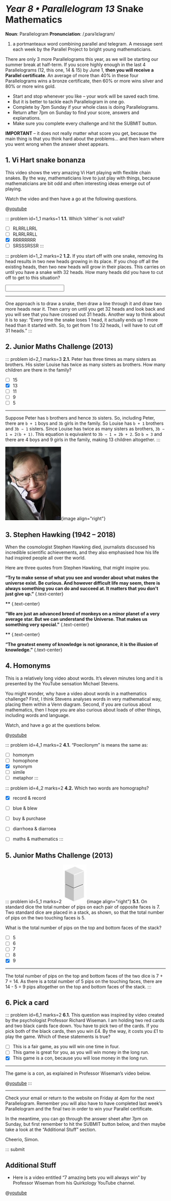 # _Year 8 • Parallelogram 13_ Snake Mathematics

<div class="dictionary">

__Noun__: Parallelogram
__Pronunciation__: /ˌparəˈlɛləɡram/

1. a portmanteaux word combining parallel and telegram. A message sent each
week by the Parallel Project to bright young mathematicians.

</div>

There are only 3 more Parallelograms this year, as we will be starting our summer break at half-term. If you score highly enough in the last 4 Parallelograms (12, this one, 14 & 15) by June 1, __then you will receive a Parallel certificate__. An average of more than 40% in these four Parallelograms wins a bronze certificate, then 60% or more wins silver and 80% or more wins gold.

* Start and stop whenever you like – your work will be saved each time.
* But it is better to tackle each Parallelogram in one go.
* Complete by 7pm Sunday if your whole class is doing Parallelograms.
* Return after 7pm on Sunday to find your score, answers and explanations.
* Make sure you complete every challenge and hit the SUBMIT button.

__IMPORTANT__ – it does not really matter what score you get, because the main thing is that you think hard about the problems... and then learn where you went wrong when the answer sheet appears.


## 1.	Vi Hart snake bonanza

This video shows the very amazing Vi Hart playing with flexible chain snakes. By the way, mathematicians love to just play with things, because mathematicians are bit odd and often interesting ideas emerge out of playing.

Watch the video and then have a go at the following questions.

@[youtube](Gx5D09s5X6U?rel=0)

::: problem id=1_1 marks=1
__1.1.__ Which ‘slither’ is not valid?

* [ ] RLRRLLRRL
* [ ] RLRRLRRLL
* [x] RRRRRRRR
* [ ] SRSSSRSSR
:::

::: problem id=1_2 marks=2
__1.2.__ If you start off with one snake, removing its head results in two new heads growing in its place. If you chop off all the existing heads, then two new heads will grow in their places. This carries on until you have a snake with 32 heads. How many heads did you have to cut off to get to this situation?

<input solution="31"/>

---

One approach is to draw a snake, then draw a line through it and draw two more heads near it. Then carry on until you get 32 heads and look back and you will see that you have crossed out 31 heads. Another way to think about it is to say: “Every time the snake loses 1 head, it actually ends up 1 more head than it started with. So, to get from 1 to 32 heads, I will have to cut off 31 heads.”
:::


## 2. Junior Maths Challenge (2013)

::: problem id=2_1 marks=3
__2.1.__ Peter has three times as many sisters as brothers. His sister Louise has twice as many sisters as brothers. How many children are there in the family?

* [ ] 15
* [x] 13
* [ ] 11
* [ ] 9
* [ ] 5

---

Suppose Peter has `b` brothers and hence `3b` sisters. So, including Peter, there are `b + 1` boys and `3b` girls in the family. So Louise has `b + 1` brothers and `3b − 1` sisters. Since Louise has twice as many sisters as brothers, `3b − 1 = 2(b + 1)`. This equation is equivalent to `3b − 1 = 2b + 2`. So `b = 3` and there are 4 boys and 9 girls in the family, making 13 children altogether.
:::


![](/resources/8-13-snake-mathematics/3-stephen-hawking.jpg){image align="right"}
## 3. Stephen Hawking (1942 – 2018)

When the cosmologist Stephen Hawking died, journalists discussed his incredible scientific achievements, and they also emphasised how his life had inspired people all over the world.  

Here are three quotes from Stephen Hawking, that might inspire you.  

__“Try to make sense of what you see and wonder about what makes the universe exist. Be curious. And however difficult life may seem, there is always something you can do and succeed at. It matters that you don't just give up.”__
{.text-center}  

__**__
{.text-center}  

__“We are just an advanced breed of monkeys on a minor planet of a very average star. But we can understand the Universe. That makes us something very special.”__
{.text-center}  

__**__
{.text-center}  

__“The greatest enemy of knowledge is not ignorance, it is the illusion of knowledge.”__
{.text-center}  


## 4. Homonyms

This is a relatively long video about words. It’s eleven minutes long and it is presented by the YouTube sensation Michael Stevens.

You might wonder, why have a video about words in a mathematics challenge? First, I think Stevens analyses words in very mathematical way, placing them within a Venn diagram. Second, if you are curious about mathematics, then I hope you are also curious about loads of other things, including words and language.

Watch, and have a go at the questions below.

@[youtube](gTKeB8BnzPY?rel=0)


::: problem id=4_1 marks=2
__4.1.__ “Poecilonym” is means the same as:

* [ ] homonym
* [ ] homophone
* [x] synonym
* [ ] simile
* [ ] metaphor
:::

::: problem id=4_2 marks=2
__4.2.__ Which two words are homographs?

* [x] record & record
* [ ] blue & blew
* [ ] buy & purchase
* [ ] diarrhoea & diarroea
* [ ] maths & mathematics
:::


## 5. Junior Maths Challenge (2013)

::: problem id=5_1 marks=2
![](/resources/8-13-snake-mathematics/5-dice-question.jpg){image align="right"}
__5.1.__ On standard dice the total number of pips on each pair of opposite faces is 7. Two standard dice are placed in a stack, as shown, so that the total number of pips on the two touching faces is 5.

What is the total number of pips on the top and bottom faces of the stack?

* [ ] 5
* [ ] 6
* [ ] 7
* [ ] 8
* [x] 9

---

The total number of pips on the top and bottom faces of the two dice is 7 + 7 = 14. As there is a total number of 5 pips on the touching faces, there are 14 - 5 = 9 pips altogether on the top and bottom faces of the stack.
:::


## 6. Pick a card

::: problem id=6_1 marks=2
__6.1.__ This question was inspired by video created by the psychologist Professor Richard Wiseman. I am holding two red cards and two black cards face down. You have to pick two of the cards. If you pick both of the black cards, then you win £4. By the way, it costs you £1 to play the game. Which of these statements is true?

* [ ] This is a fair game, as you will win one time in four.
* [ ] This game is great for you, as you will win money in the long run.
* [x] This game is a con, because you will lose money in the long run.

---

The game is a con, as explained in Professor Wiseman’s video below.

@[youtube](JphgHrRRyZ8?rel=0)
:::

***

Check your email or return to the website on Friday at 4pm for the next Parallelogram. Remember you will also have to have completed last week’s Parallelogram and the final two in order to win your Parallel certificate.

In the meantime, you can go through the answer sheet after 7pm on Sunday, but first remember to hit the SUBMIT button below, and then maybe take a look at the “Additional Stuff” section.

Cheerio,
Simon.

::: submit


## Additional Stuff

* Here is a video entitled “7 amazing bets you will always win” by Professor Wiseman from his Quirkology YouTube channel.

@[youtube](jZRwc5q1ybQ?rel=0)
